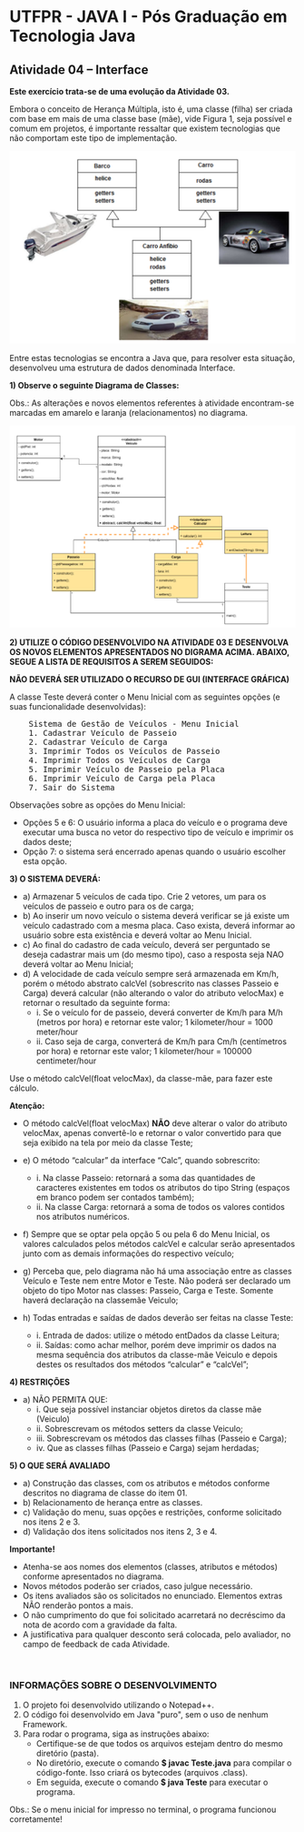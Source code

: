 # UTFPR - JAVA I - Pós Graduação em Tecnologia Java

## Atividade 04 – Interface

**Este exercício trata-se de uma evolução da Atividade 03.**

Embora o conceito de Herança Múltipla, isto é, uma classe (filha) ser criada com base em mais de uma classe base (mãe), vide Figura 1, seja possível e comum em projetos, é importante ressaltar que existem tecnologias que não comportam este tipo de implementação.

![Projeto de Herança Múltipla - Não suportada pelo Java](/CETEJ31_-_Linguagem_de_Programacao_Java_I_-_JAVA_XXX_(2024_01)/Images/Projeto_de_Heranca_Multipla_-_Nao_suportada_pelo_Java.png)

Entre estas tecnologias se encontra a Java que, para resolver esta situação, desenvolveu uma estrutura de dados denominada Interface.

**1) Observe o seguinte Diagrama de Classes:**

Obs.: As alterações e novos elementos referentes à atividade encontram-se marcadas em amarelo e laranja (relacionamentos) no diagrama.

![Diagrama de Classes - Atividade 04](/CETEJ31_-_Linguagem_de_Programacao_Java_I_-_JAVA_XXX_(2024_01)/Images/Diagrama_de_Classes_-_Atividade_04.png)

**2) UTILIZE O CÓDIGO DESENVOLVIDO NA ATIVIDADE 03 E DESENVOLVA OS NOVOS ELEMENTOS APRESENTADOS NO DIGRAMA ACIMA. ABAIXO, SEGUE A LISTA DE REQUISITOS A SEREM SEGUIDOS:**

**NÃO DEVERÁ SER UTILIZADO O RECURSO DE GUI (INTERFACE GRÁFICA)**

A classe Teste deverá conter o Menu Inicial com as seguintes opções (e suas funcionalidade desenvolvidas):

<pre>
    Sistema de Gestão de Veículos - Menu Inicial
    1. Cadastrar Veículo de Passeio
    2. Cadastrar Veículo de Carga
    3. Imprimir Todos os Veículos de Passeio
    4. Imprimir Todos os Veículos de Carga
    5. Imprimir Veículo de Passeio pela Placa
    6. Imprimir Veículo de Carga pela Placa
    7. Sair do Sistema
</pre>

Observações sobre as opções do Menu Inicial:
- Opções 5 e 6: O usuário informa a placa do veículo e o programa deve executar uma
busca no vetor do respectivo tipo de veículo e imprimir os dados deste;
- Opção 7: o sistema será encerrado apenas quando o usuário escolher esta opção.

**3) O SISTEMA DEVERÁ:**

- a) Armazenar 5 veículos de cada tipo. Crie 2 vetores, um para os veículos de passeio e outro para os de carga;
- b) Ao inserir um novo veículo o sistema deverá verificar se já existe um veículo cadastrado com a mesma placa. Caso exista, deverá informar ao usuário sobre esta existência e deverá voltar ao Menu Inicial.
- c) Ao final do cadastro de cada veículo, deverá ser perguntado se deseja cadastrar mais um (do mesmo tipo), caso a resposta seja NAO deverá voltar ao Menu Inicial;
- d) A velocidade de cada veículo sempre será armazenada em Km/h, porém o método abstrato calcVel (sobrescrito nas classes Passeio e Carga) deverá calcular (não alterando o valor do atributo velocMax) e retornar o resultado da seguinte forma:
    - i. Se o veículo for de passeio, deverá converter de Km/h para M/h (metros por hora) e retornar este valor;
        1 kilometer/hour = 1000 meter/hour
    - ii. Caso seja de carga, converterá de Km/h para Cm/h (centímetros por hora) e retornar este valor;
        1 kilometer/hour = 100000 centimeter/hour

Use o método calcVel(float velocMax), da classe-mãe, para fazer este cálculo.

**Atenção:**

-    O método calcVel(float velocMax) **NÃO** deve alterar o valor do atributo velocMax, apenas convertê-lo e retornar o valor convertido para que seja exibido na tela por meio da classe Teste;

- e) O método “calcular” da interface “Calc”, quando sobrescrito:
    - i. Na classe Passeio: retornará a soma das quantidades de caracteres existentes em todos os atributos do tipo String (espaços em branco podem ser contados também);
    - ii. Na classe Carga: retornará a soma de todos os valores contidos nos atributos numéricos.
- f) Sempre que se optar pela opção 5 ou pela 6 do Menu Inicial, os valores calculados pelos métodos calcVel e calcular serão apresentados junto com as demais informações do respectivo veículo;
- g) Perceba que, pelo diagrama não há uma associação entre as classes Veículo e Teste nem entre Motor e Teste. Não poderá ser declarado um objeto do tipo Motor nas classes: Passeio, Carga e Teste. Somente haverá declaração na classemãe Veiculo;
- h) Todas entradas e saídas de dados deverão ser feitas na classe Teste:
    - i. Entrada de dados: utilize o método entDados da classe Leitura;
    - ii. Saídas: como achar melhor, porém deve imprimir os dados na mesma sequência dos atributos da classe-mãe Veiculo e depois destes os resultados dos métodos “calcular” e “calcVel”;

**4) RESTRIÇÕES**

- a) NÃO PERMITA QUE:
	- i. Que seja possível instanciar objetos diretos da classe mãe (Veiculo)
	- ii. Sobrescrevam os métodos setters da classe Veiculo;
	- iii. Sobrescrevam os métodos das classes filhas (Passeio e Carga);
	- iv. Que as classes filhas (Passeio e Carga) sejam herdadas;

**5) O QUE SERÁ AVALIADO**

- a) Construção das classes, com os atributos e métodos conforme descritos no diagrama de classe do item 01.
- b) Relacionamento de herança entre as classes.
- c) Validação do menu, suas opções e restrições, conforme solicitado nos itens 2 e 3.
- d) Validação dos itens solicitados nos itens 2, 3 e 4.

**Importante!**

- Atenha-se aos nomes dos elementos (classes, atributos e métodos) conforme apresentados no diagrama.
- Novos métodos poderão ser criados, caso julgue necessário.
- Os itens avaliados são os solicitados no enunciado. Elementos extras NÃO renderão pontos a mais.
- O não cumprimento do que foi solicitado acarretará no decréscimo da nota de acordo com a gravidade da falta.
- A justificativa para qualquer desconto será colocada, pelo avaliador, no campo de feedback de cada Atividade.

&nbsp;
### INFORMAÇÕES SOBRE O DESENVOLVIMENTO

1. O projeto foi desenvolvido utilizando o Notepad++.
2. O código foi desenvolvido em Java "puro", sem o uso de nenhum Framework.
3. Para rodar o programa, siga as instruções abaixo:
    - Certifique-se de que todos os arquivos estejam dentro do mesmo diretório (pasta).
    - No diretório, execute o comando **$ javac Teste.java** para compilar o código-fonte. Isso criará os bytecodes (arquivos .class).
    - Em seguida, execute o comando **$ java Teste** para executar o programa.

Obs.: Se o menu inicial for impresso no terminal, o programa funcionou corretamente!